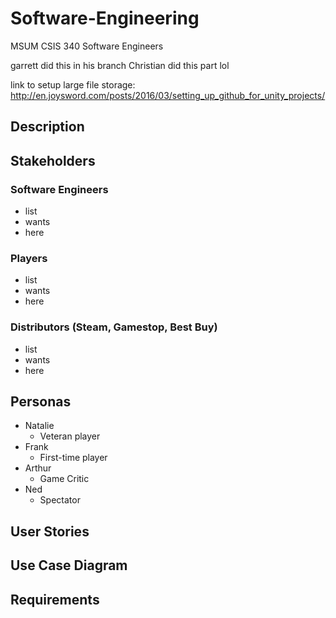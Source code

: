 # Software-Engineering
MSUM CSIS 340 Software Engineers

garrett did this in his branch
Christian did this part lol

link to setup large file storage: http://en.joysword.com/posts/2016/03/setting_up_github_for_unity_projects/

## Description


## Stakeholders

### Software Engineers
- list
- wants
- here

### Players
- list
- wants
- here

### Distributors (Steam, Gamestop, Best Buy)
- list
- wants
- here

## Personas
- Natalie 
    - Veteran player
- Frank 
    - First-time player
- Arthur 
    - Game Critic
- Ned
    - Spectator

## User Stories

## Use Case Diagram

## Requirements
